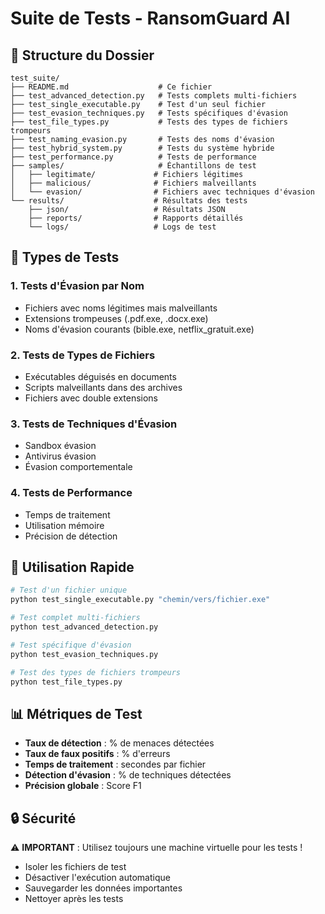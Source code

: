 # Suite de Tests - RansomGuard AI

## 📁 Structure du Dossier

```
test_suite/
├── README.md                    # Ce fichier
├── test_advanced_detection.py   # Tests complets multi-fichiers
├── test_single_executable.py    # Test d'un seul fichier
├── test_evasion_techniques.py   # Tests spécifiques d'évasion
├── test_file_types.py           # Tests des types de fichiers trompeurs
├── test_naming_evasion.py       # Tests des noms d'évasion
├── test_hybrid_system.py        # Tests du système hybride
├── test_performance.py          # Tests de performance
├── samples/                     # Échantillons de test
│   ├── legitimate/             # Fichiers légitimes
│   ├── malicious/              # Fichiers malveillants
│   └── evasion/                # Fichiers avec techniques d'évasion
└── results/                    # Résultats des tests
    ├── json/                   # Résultats JSON
    ├── reports/                # Rapports détaillés
    └── logs/                   # Logs de test
```

## 🎯 Types de Tests

### 1. **Tests d'Évasion par Nom**
- Fichiers avec noms légitimes mais malveillants
- Extensions trompeuses (.pdf.exe, .docx.exe)
- Noms d'évasion courants (bible.exe, netflix_gratuit.exe)

### 2. **Tests de Types de Fichiers**
- Exécutables déguisés en documents
- Scripts malveillants dans des archives
- Fichiers avec double extensions

### 3. **Tests de Techniques d'Évasion**
- Sandbox évasion
- Antivirus évasion  
- Évasion comportementale

### 4. **Tests de Performance**
- Temps de traitement
- Utilisation mémoire
- Précision de détection

## 🚀 Utilisation Rapide

```bash
# Test d'un fichier unique
python test_single_executable.py "chemin/vers/fichier.exe"

# Test complet multi-fichiers
python test_advanced_detection.py

# Test spécifique d'évasion
python test_evasion_techniques.py

# Test des types de fichiers trompeurs
python test_file_types.py
```

## 📊 Métriques de Test

- **Taux de détection** : % de menaces détectées
- **Taux de faux positifs** : % d'erreurs
- **Temps de traitement** : secondes par fichier
- **Détection d'évasion** : % de techniques détectées
- **Précision globale** : Score F1

## 🔒 Sécurité

⚠️ **IMPORTANT** : Utilisez toujours une machine virtuelle pour les tests !

- Isoler les fichiers de test
- Désactiver l'exécution automatique
- Sauvegarder les données importantes
- Nettoyer après les tests 